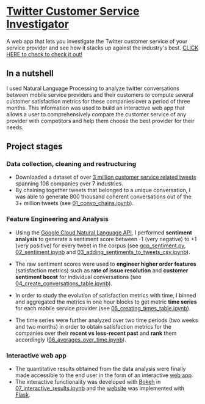 # [Twitter Customer Service Investigator](http://charsh7.pythonanywhere.com)
A web app that lets you investigate the Twitter customer service of your service provider and see how it stacks up against the industry's best. [CLICK HERE to check to check it out!](http://charsh7.pythonanywhere.com)

## In a nutshell
I used Natural Language Processing to analyze twitter conversations between mobile service providers and their customers to compute several customer satisfaction metrics for these companies over a period of three months. This information was used to build an interactive web app that allows a user to comprehensively compare the customer service of any provider with competitors and help them choose the best provider for their needs.

## Project stages

### Data collection, cleaning and restructuring 

- Downloaded a dataset of over [3 million customer service related tweets](https://www.kaggle.com/thoughtvector/customer-support-on-twitter) spanning 108 companies over 7 industries. 
- By chaining together tweets that belonged to a unique conversation, I was able to generate 800 thousand coherent conversations out of the 3+ million tweets (see [01_convo_chains.ipynb](https://github.com/harshgits/twitter_customer_service/blob/master/01_convo_chains.ipynb)).

### Feature Engineering and Analysis

- Using the [Google Cloud Natural Language API](https://cloud.google.com/natural-language/), I performed **sentiment analysis** to generate a sentiment score between -1 (very negative) to +1 (very positive) for every tweet in the corpus (see [gcp_sentiment.py](https://github.com/harshgits/twitter_customer_service/blob/master/gcp_sentiment.py), [02_sentiment.ipynb](https://github.com/harshgits/twitter_customer_service/blob/master/02_sentiment.ipynb) and [03_adding_sentiments_to_tweets_csv.ipynb](https://github.com/harshgits/twitter_customer_service/blob/master/03_adding_sentiments_to_tweets_csv.ipynb)).

- The raw sentiment scores were used to **engineer higher order features** (satisfaction metrics) such as **rate of issue resolution** and **customer sentiment boost** for individual conversations (see [04_create_conversations_table.ipynb](https://github.com/harshgits/twitter_customer_service/blob/master/04_create_conversations_table.ipynb)).

- In order to study the evolution of satisfaction metrics with time, I binned and aggregated the metrics in one hour blocks to get metric **time series** for each mobile service provider (see [05_creating_times_table.ipynb](https://github.com/harshgits/twitter_customer_service/blob/master/05_creating_times_table.ipynb)).

- The time series were further analyzed over two time periods (two weeks and two months) in order to obtain satisfaction metrics for the companies over their **recent vs less-recent past** and **rank** them accordingly ([06_averages_over_time.ipynb](https://github.com/harshgits/twitter_customer_service/blob/master/06_averages_over_time.ipynb)).

### Interactive web app
- The quantitative results obtained from the data analysis were finally made accessible to the end user in the form of an interactive [web app](http://charsh7.pythonanywhere.com). 
- The interactive functionality was developed with [Bokeh](https://bokeh.pydata.org/en/latest/) in [07_interactive_results.ipynb](https://github.com/harshgits/twitter_customer_service/blob/master/07_interactive_results.ipynb) and the [website](https://github.com/harshgits/twitter_customer_service/blob/master/07_interactive_results.ipynb) was implemented with [Flask](http://flask.pocoo.org/).